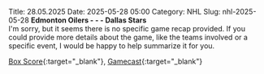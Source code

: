 Title: 28.05.2025
Date: 2025-05-28 05:00
Category: NHL 
Slug: nhl-2025-05-28 
**Edmonton Oilers - - - Dallas Stars**  
I'm sorry, but it seems there is no specific game recap provided. If you could provide more details about the game, like the teams involved or a specific event, I would be happy to help summarize it for you. 

[Box Score](/gamecenter/dal-vs-edm/2025/05/27/2024030324){:target="_blank"}, [Gamecast](https://www.nhl.com/news/dallas-stars-edmonton-oilers-game-recap-may-27){:target="_blank"}<br>

